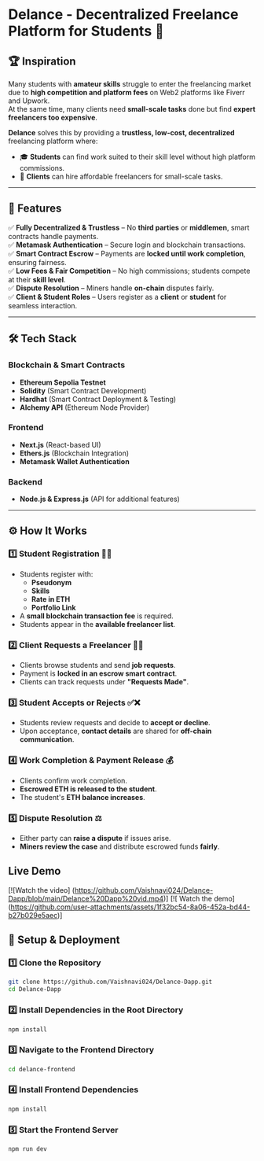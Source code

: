 # **Delance - Decentralized Freelance Platform for Students** 🚀

## 🏆 **Inspiration**
Many students with **amateur skills** struggle to enter the freelancing market due to **high competition and platform fees** on Web2 platforms like Fiverr and Upwork.  
At the same time, many clients need **small-scale tasks** done but find **expert freelancers too expensive**.

**Delance** solves this by providing a **trustless, low-cost, decentralized** freelancing platform where:
- 🎓 **Students** can find work suited to their skill level without high platform commissions.
- 💼 **Clients** can hire affordable freelancers for small-scale tasks.

---

## 🌟 **Features**
✅ **Fully Decentralized & Trustless** – No **third parties** or **middlemen**, smart contracts handle payments.  
✅ **Metamask Authentication** – Secure login and blockchain transactions.  
✅ **Smart Contract Escrow** – Payments are **locked until work completion**, ensuring fairness.  
✅ **Low Fees & Fair Competition** – No high commissions; students compete at their **skill level**.  
✅ **Dispute Resolution** – Miners handle **on-chain** disputes fairly.  
✅ **Client & Student Roles** – Users register as a **client** or **student** for seamless interaction.  

---

## 🛠 **Tech Stack**
### **Blockchain & Smart Contracts**
- **Ethereum Sepolia Testnet**
- **Solidity** (Smart Contract Development)
- **Hardhat** (Smart Contract Deployment & Testing)
- **Alchemy API** (Ethereum Node Provider)

### **Frontend**
- **Next.js** (React-based UI)
- **Ethers.js** (Blockchain Integration)
- **Metamask Wallet Authentication**

### **Backend**
- **Node.js & Express.js** (API for additional features)

---

## ⚙️ **How It Works**
### **1️⃣ Student Registration 🧑‍🎓**
- Students register with:
  - **Pseudonym**
  - **Skills**
  - **Rate in ETH**
  - **Portfolio Link**
- A **small blockchain transaction fee** is required.
- Students appear in the **available freelancer list**.

### **2️⃣ Client Requests a Freelancer 👨‍💻**
- Clients browse students and send **job requests**.
- Payment is **locked in an escrow smart contract**.
- Clients can track requests under **"Requests Made"**.

### **3️⃣ Student Accepts or Rejects ✅❌**
- Students review requests and decide to **accept or decline**.
- Upon acceptance, **contact details** are shared for **off-chain communication**.

### **4️⃣ Work Completion & Payment Release 💰**
- Clients confirm work completion.
- **Escrowed ETH is released to the student**.
- The student's **ETH balance increases**.

### **5️⃣ Dispute Resolution ⚖️**
- Either party can **raise a dispute** if issues arise.
- **Miners review the case** and distribute escrowed funds **fairly**.

## **Live Demo**
[![Watch the video] (https://github.com/Vaishnavi024/Delance-Dapp/blob/main/Delance%20Dapp%20vid.mp4)]
[![ Watch the demo] (https://github.com/user-attachments/assets/1f32bc54-8a06-452a-bd44-b27b029e5aec)]

## 🚀 Setup & Deployment

### **1️⃣ Clone the Repository**
```bash
git clone https://github.com/Vaishnavi024/Delance-Dapp.git
cd Delance-Dapp
``` 
 ### **2️⃣ Install Dependencies in the Root Directory**
```bash
npm install
```
 ### **3️⃣ Navigate to the Frontend Directory**

```bash
cd delance-frontend
```
 ### **4️⃣ Install Frontend Dependencies**
```bash
npm install
```
 ### **5️⃣ Start the Frontend Server**
```bash
npm run dev
```




